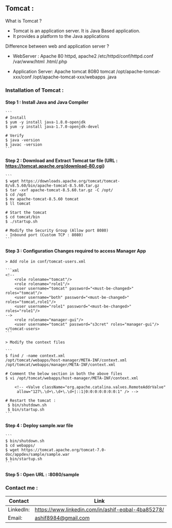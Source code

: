 ## Tomcat :

What is Tomcat ?
- Tomcat is an application server. It is Java Based application.
- It provides a platform to the Java applications

Difference between web and application server ?
- WebServer :
    Apache
    80
    httpd, apache2
    /etc/httpd/conf/httpd.conf
    /var/www/html
    .html/.php
    
- Application Server:
    Apache tomcat
    8080
    tomcat
    /opt/apache-tomcat-xxx/conf
    /opt/apache-tomcat-xxx/webapps
    .java
    
### Installation of Tomcat :

#### Step 1 : Install Java and Java Compiler

    ```
    # Install
    $ yum -y install java-1.8.0-openjdk
	$ yum -y install java-1.7.0-openjdk-devel

    # Verify
    $ java -version
    $ javac -version
    ```

#### Step 2 : Download and Extract Tomcat tar file (URL : https://tomcat.apache.org/download-80.cgi)

    ```
    $ wget https://downloads.apache.org/tomcat/tomcat-8/v8.5.60/bin/apache-tomcat-8.5.60.tar.gz
    $ tar -xvf apache-tomcat-8.5.60.tar.gz -C /opt/
    $ cd /opt
    $ mv apache-tomcat-8.5.60 tomcat
    $ ll tomcat

    # Start the tomcat
    $ cd tomcat/bin
    $ ./startup.sh

    # Modify the Security Group (Allow port 8080)
    - Inbound port (Custom TCP : 8080)
    ```

#### Step 3 : Configuration Changes required to access Manager App

    > Add role in conf/tomcat-users.xml

    ```xml
    <!--
        <role rolename="tomcat"/>
        <role rolename="role1"/>
        <user username="tomcat" password="<must-be-changed>" roles="tomcat"/>
        <user username="both" password="<must-be-changed>" roles="tomcat,role1"/>
        <user username="role1" password="<must-be-changed>" roles="role1"/>
    -->
        <role rolename="manager-gui"/>
        <user username="tomcat" password="s3cret" roles="manager-gui"/>
    </tomcat-users>
    ```

    > Modify the context files

    ```
    $ find / -name context.xml
    /opt/tomcat/webapps/host-manager/META-INF/context.xml
    /opt/tomcat/webapps/manager/META-INF/context.xml

    # Comment the below section in both the above files
    $ vi /opt/tomcat/webapps/host-manager/META-INF/context.xml

        <!-- <Valve className="org.apache.catalina.valves.RemoteAddrValve"
         allow="127\.\d+\.\d+\.\d+|::1|0:0:0:0:0:0:0:1" /> -->

    # Restart the tomcat :
     $ bin/shutdown.sh
     $ bin/startup.sh
    ```

#### Step 4 : Deploy sample.war file

    ```
    $ bin/shutdown.sh
    $ cd webapps/
    $ wget https://tomcat.apache.org/tomcat-7.0-doc/appdev/sample/sample.war
    $ bin/startup.sh
    ```
#### Step 5 : Open URL : <ip>:8080/sample

### Contact me :

Contact | Link
------------- | -------------
LinkedIn:  |https://www.linkedin.com/in/ashif-eqbal-4ba85278/
Email:  | ashif8984@gmail.com
